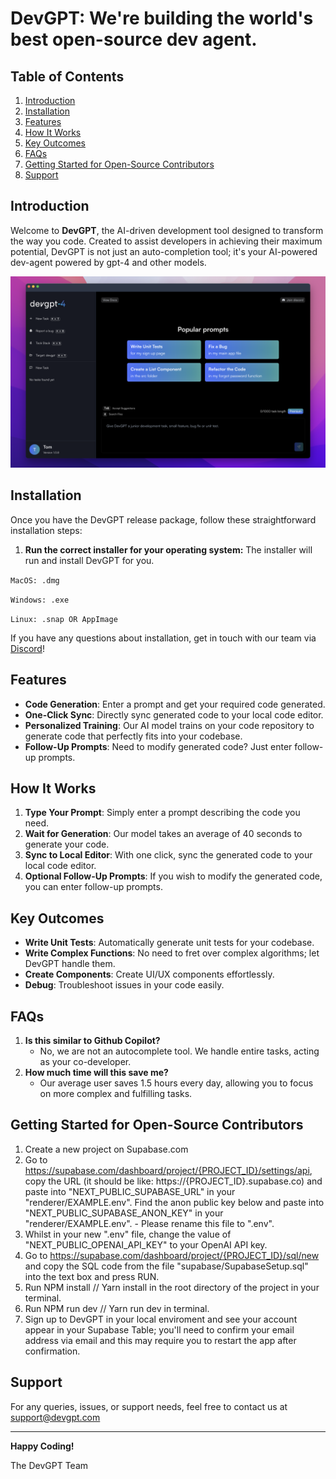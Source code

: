 # DevGPT: We're building the world's best open-source dev agent.

## Table of Contents

1. [Introduction](#Introduction)
2. [Installation](#Installation)
3. [Features](#Features)
4. [How It Works](#How-It-Works)
5. [Key Outcomes](#Key-Outcomes)
6. [FAQs](#FAQs)
7. [Getting Started for Open-Source Contributors](#Getting-Started-for-Open-Source-Contributors)
8. [Support](#Support)

## Introduction

Welcome to **DevGPT**, the AI-driven development tool designed to transform the way you code. Created to assist developers in achieving their maximum potential, DevGPT is not just an auto-completion tool; it's your AI-powered dev-agent powered by gpt-4 and other models.

![DevGPT](Preview.png)

## Installation

Once you have the DevGPT release package, follow these straightforward installation steps:

1. **Run the correct installer for your operating system:** The installer will run and install DevGPT for you.

`MacOS: .dmg`

`Windows: .exe`

`Linux: .snap OR AppImage`

If you have any questions about installation, get in touch with our team via [Discord](https://discord.com/invite/6GFtwzuvtw)!

## Features

- **Code Generation**: Enter a prompt and get your required code generated.
- **One-Click Sync**: Directly sync generated code to your local code editor.
- **Personalized Training**: Our AI model trains on your code repository to generate code that perfectly fits into your codebase.
- **Follow-Up Prompts**: Need to modify generated code? Just enter follow-up prompts.

## How It Works

1. **Type Your Prompt**: Simply enter a prompt describing the code you need.
2. **Wait for Generation**: Our model takes an average of 40 seconds to generate your code.
3. **Sync to Local Editor**: With one click, sync the generated code to your local code editor.
4. **Optional Follow-Up Prompts**: If you wish to modify the generated code, you can enter follow-up prompts.

## Key Outcomes

- **Write Unit Tests**: Automatically generate unit tests for your codebase.
- **Write Complex Functions**: No need to fret over complex algorithms; let DevGPT handle them.
- **Create Components**: Create UI/UX components effortlessly.
- **Debug**: Troubleshoot issues in your code easily.

## FAQs

1. **Is this similar to Github Copilot?**
   - No, we are not an autocomplete tool. We handle entire tasks, acting as your co-developer.
2. **How much time will this save me?**
   - Our average user saves 1.5 hours every day, allowing you to focus on more complex and fulfilling tasks.

## Getting Started for Open-Source Contributors

1. Create a new project on Supabase.com
2. Go to https://supabase.com/dashboard/project/{PROJECT_ID}/settings/api, copy the URL (it should be like: https://{PROJECT_ID}.supabase.co) and paste into "NEXT_PUBLIC_SUPABASE_URL" in your "renderer/EXAMPLE.env". Find the anon public key below and paste into "NEXT_PUBLIC_SUPABASE_ANON_KEY" in your "renderer/EXAMPLE.env". - Please rename this file to ".env".
3. Whilst in your new ".env" file, change the value of "NEXT_PUBLIC_OPENAI_API_KEY" to your OpenAI API key.
4. Go to https://supabase.com/dashboard/project/{PROJECT_ID}/sql/new and copy the SQL code from the file "supabase/SupabaseSetup.sql" into the text box and press RUN.
5. Run NPM install // Yarn install in the root directory of the project in your terminal.
6. Run NPM run dev // Yarn run dev in terminal.
7. Sign up to DevGPT in your local enviroment and see your account appear in your Supabase Table; you'll need to confirm your email address via email and this may require you to restart the app after confirmation.

## Support

For any queries, issues, or support needs, feel free to contact us at support@devgpt.com

---

**Happy Coding!**

The DevGPT Team
